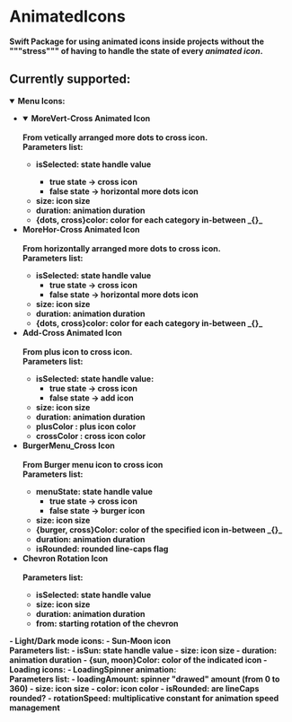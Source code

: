 # AnimatedIcons

<b>Swift Package<b> for using animated icons inside projects without the """stress""" of having to handle the state of every _animated icon_.

## Currently supported:

<details open>
<summary>Menu Icons:</summary>
    <ul>
        <li>
            <details open>
                <summary><b>MoreVert-Cross Animated Icon</b></summary><br>From vetically arranged more dots to cross icon.<br>Parameters list:
                <ul>
                    <li> <b>isSelected</b>: state handle value </li>
                        <ul>
                            <li> <b>true<b> state -> cross icon </li>
                            <li> <b>false<b> state -> horizontal more dots icon </li>
                        </ul>
                    <li><b>size</b>: icon size </li>
                    <li><b>duration</b>: animation duration </li>
                    <li><b>{dots, cross}color</b>: color for each category in-between _{}_ </li>
                </ul>
            </details>
        </li>
        <li>
            <summary><b>MoreHor-Cross Animated Icon<b></summary><br>From horizontally arranged more dots to cross icon.<br>Parameters list:
            <ul>
                <li> <b>isSelected</b>: state handle value
                <ul>
                    <li> <b>true<b> state -> cross icon</li>
                    <li> <b>false<b> state -> horizontal more dots icon</li>
                </ul>
                </li>
                <li> <b>size</b>: icon size </li>
                <li> <b>duration</b>: animation duration </li>
                <li> <b>{dots, cross}color</b>: color for each category in-between _{}_ </li>
            </ul>
        </li>
        <li>
            <summary><b>Add-Cross Animated Icon<b></summary><br>From plus icon to cross icon.<br>Parameters list:
            <ul>
            <li> <b>isSelected</b>: state handle value:
                <ul>
                <li> <b>true<b> state -> cross icon</li>
                <li> <b>false<b> state -> add icon</li>
                </ul>
            </li>
            <li> <b>size</b>: icon size </li>
            <li> <b>duration</b>: animation duration</li>
            <li> <b>plusColor<b> : plus icon color</li>
            <li> <b>crossColor<b> : cross icon color</li>
            </ul>
        </li>
        <li> 
            <summary><b>BurgerMenu_Cross Icon<b></summary><br>From Burger menu icon to cross icon<br> Parameters list:
            <ul>
                <li> <b>menuState</b>: state handle value
                <ul>
                    <li> <b>true<b> state -> cross icon</li>
                    <li> <b>false<b> state -> burger icon</li>
                </ul>
                </li>
                <li> <b>size</b>: icon size</li>
                <li> <b>{burger, cross}Color</b>: color of the specified icon in-between _{}_ </li>
                <li> <b>duration</b>: animation duration</li>
                <li> <b>isRounded</b>: rounded line-caps flag</li>
            </ul>
        </li>
        <li> 
            <summary><b>Chevron Rotation Icon<b> </summary><br> Parameters list:
            <ul>
                <li> <b>isSelected</b>: state handle value</li>
                <li> <b>size</b>: icon size</li>
                <li> <b>duration</b>: animation duration</li>
                <li> <b>from</b>: starting rotation of the chevron</li>
            </ul>
        </li>
    </ul>
</details>
- Light/Dark mode icons:
    -  <b>Sun-Moon icon<b> <br> Parameters list:
         - <b>isSun</b>: state handle value
         - <b>size</b>: icon size
         - <b>duration</b>: animation duration
         - <b>{sun, moon}Color</b>: color of the indicated icon
- Loading icons:
    -  <b>LoadingSpinner animation:<b><br>Parameters list:
         - <b>loadingAmount</b>: spinner "drawed" amount (from 0 to 360)
         - <b>size</b>: icon size
         - <b>color</b>: icon color
         - <b>isRounded</b>: are lineCaps rounded?
         - <b>rotationSpeed</b>: multiplicative constant for animation speed management
